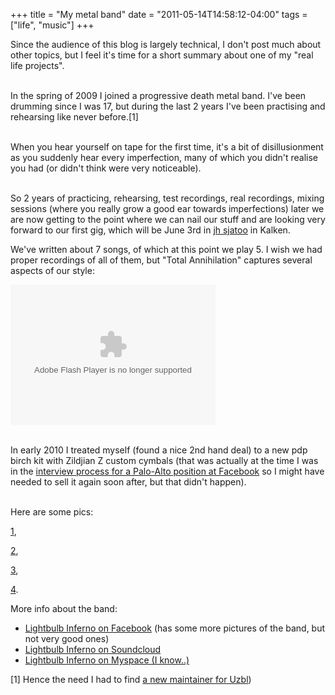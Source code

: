 +++
title = "My metal band"
date = "2011-05-14T14:58:12-04:00"
tags = ["life", "music"]
+++
<p>Since the audience of this blog is largely technical, I don't post much about other topics, but I feel it's time for a short summary about one of my "real life projects".

<br/>In the spring of 2009 I joined a progressive death metal band.  I've been drumming since I was 17, but during the last 2 years I've been practising and rehearsing like never before.[1]

<br/>When you hear yourself on tape for the first time, it's a bit of disillusionment as you suddenly hear every imperfection, many of which you didn't realise you had (or didn't think were very noticeable).

<br/>So 2 years of practicing, rehearsing, test recordings, real recordings, mixing sessions (where you really grow a good ear towards imperfections) later we are now getting to the point where we can nail our stuff and are looking very forward to our first gig, which will be June 3rd in <a href="http://www.jhsjatoo.org/">jh sjatoo</a> in Kalken.

We've written about 7 songs, of which at this point we play 5. I wish we had proper recordings of all of them, but "Total Annihilation" captures several aspects of our style:

<object height="225" width="65%"> <param name="movie" value="http://player.soundcloud.com/player.swf?url=http%3A%2F%2Fapi.soundcloud.com%2Fusers%2F2762471"></param> <param name="allowscriptaccess" value="always"></param> <embed allowscriptaccess="always" height="225" src="http://player.soundcloud.com/player.swf?url=http%3A%2F%2Fapi.soundcloud.com%2Fusers%2F2762471" type="application/x-shockwave-flash" width="65%"></embed> </object>

<br/>In early 2010 I treated myself (found a nice 2nd hand deal) to a new pdp birch kit with Zildjian Z custom cymbals (that was actually at the time I was in the <a href="/not_working_for_facebook.html">interview process for a Palo-Alto position at Facebook</a> so I might have needed to sell it again soon after, but that didn't happen).

<br/> Here are some pics:

<a href="/files/pdp1.jpg">1</a>,

<a href="/files/pdp2.jpg">2</a>,

<a href="/files/pdp3.jpg">3</a>,

<a href="/files/pdp4.jpg">4</a>.

More info about the band:

<ul>

<li><a href="http://www.facebook.com/lightbulbinferno">Lightbulb Inferno on Facebook</a> (has some more pictures of the band, but not very good ones)</li>

<li><a href="http://soundcloud.com/lightbulb-inferno/">Lightbulb Inferno on Soundcloud</a></li>

<li><a href="http://www.myspace.com/lightbulbinferno">Lightbulb Inferno on Myspace (I know..)</a></li>

</ul>

[1] Hence the need I had to find <a href="/handing_off_uzbl_to_a_new_project_leader.html">a new maintainer for Uzbl</a>)

</p>
